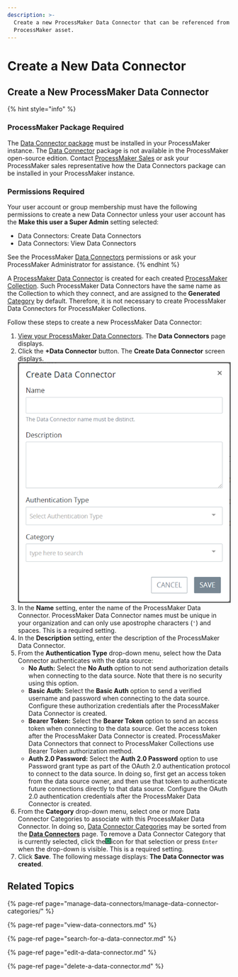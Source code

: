 ```yaml
---
description: >-
  Create a new ProcessMaker Data Connector that can be referenced from any
  ProcessMaker asset.
---
```


# Create a New Data Connector

## Create a New ProcessMaker Data Connector

{% hint style="info" %}
### ProcessMaker Package Required

The [Data Connector package](../../package-development-distribution/package-a-connector/data-connector-package.md) must be installed in your ProcessMaker instance. The [Data Connector](what-is-a-data-connector.md) package is not available in the ProcessMaker open-source edition. Contact [ProcessMaker Sales](https://www.processmaker.com/contact/) or ask your ProcessMaker sales representative how the Data Connectors package can be installed in your ProcessMaker instance.

### Permissions Required

Your user account or group membership must have the following permissions to create a new Data Connector unless your user account has the **Make this user a Super Admin** setting selected:

* Data Connectors: Create Data Connectors
* Data Connectors: View Data Connectors

See the ProcessMaker [Data Connectors](../../processmaker-administration/permission-descriptions-for-users-and-groups.md#data-connectors) permissions or ask your ProcessMaker Administrator for assistance.
{% endhint %}

A [ProcessMaker Data Connector](what-is-a-data-connector.md) is created for each created [ProcessMaker Collection](../../collections/what-is-a-collection.md). Such ProcessMaker Data Connectors have the same name as the Collection to which they connect, and are assigned to the **Generated** [Category](manage-data-connectors/manage-data-connector-categories/what-is-a-data-connector-category.md) by default. Therefore, it is not necessary to create ProcessMaker Data Connectors for ProcessMaker Collections.

Follow these steps to create a new ProcessMaker Data Connector:

1. [View your ProcessMaker Data Connectors](view-data-connectors.md#view-all-scripts). The **Data Connectors** page displays.
2. Click the **+Data Connector** button. The **Create Data Connector** screen displays. ![](../../.gitbook/assets/create-data-connector-screen-package.png) 
3. In the **Name** setting, enter the name of the ProcessMaker Data Connector. ProcessMaker Data Connector names must be unique in your organization and can only use apostrophe characters \(`'`\) and spaces. This is a required setting.
4. In the **Description** setting, enter the description of the ProcessMaker Data Connector.
5. From the **Authentication Type** drop-down menu, select how the Data Connector authenticates with the data source:
   * **No Auth:** Select the **No Auth** option to not send authorization details when connecting to the data source. Note that there is no security using this option.
   * **Basic Auth:** Select the **Basic Auth** option to send a verified username and password when connecting to the data source. Configure these authorization credentials after the ProcessMaker Data Connector is created.
   * **Bearer Token:** Select the **Bearer Token** option to send an access token when connecting to the data source. Get the access token after the ProcessMaker Data Connector is created. ProcessMaker Data Connectors that connect to ProcessMaker Collections use Bearer Token authorization method.
   * **Auth 2.0 Password:** Select the **Auth 2.0 Password** option to use Password grant type as part of the OAuth 2.0 authentication protocol to connect to the data source. In doing so, first get an access token from the data source owner, and then use that token to authenticate future connections directly to that data source. Configure the OAuth 2.0 authentication credentials after the ProcessMaker Data Connector is created.
6. From the **Category** drop-down menu, select one or more Data Connector Categories to associate with this ProcessMaker Data Connector. In doing so, [Data Connector Categories](manage-data-connectors/manage-data-connector-categories/what-is-a-data-connector-category.md) may be sorted from the [**Data Connectors**](view-data-connectors.md#view-all-scripts) page. To remove a Data Connector Category that is currently selected, click the![](../../.gitbook/assets/remove-group-user-admin.png)icon for that selection or press `Enter` when the drop-down is visible. This is a required setting.
7. Click **Save**. The following message displays: **The Data Connector was created**.

## Related Topics

{% page-ref page="manage-data-connectors/manage-data-connector-categories/" %}

{% page-ref page="view-data-connectors.md" %}

{% page-ref page="search-for-a-data-connector.md" %}

{% page-ref page="edit-a-data-connector.md" %}

{% page-ref page="delete-a-data-connector.md" %}

